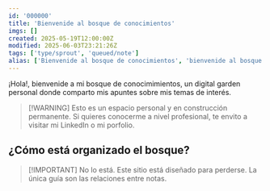 ```yaml
---
id: '000000'
title: 'Bienvenide al bosque de conocimientos'
imgs: []
created: 2025-05-19T12:00:00Z
modified: 2025-06-03T23:21:26Z
tags: ['type/sprout', 'queued/note']
alias: ['Bienvenide al bosque de conocimientos', 'bienvenide al bosque de conocimientos']
---
```


¡Hola!, bienvenide a mi bosque de conocimimientos, un digital garden personal donde comparto mis apuntes sobre mis temas de interés.

> [!WARNING] Esto es un espacio personal y en construcción permanente.
> Si quieres conocerme a nivel profesional, te envito a visitar mi LinkedIn o mi porfolio.

## ¿Cómo está organizado el bosque?

> [!IMPORTANT] No lo está. Este sitio está diseñado para perderse.
> La única guía son las relaciones entre notas.
